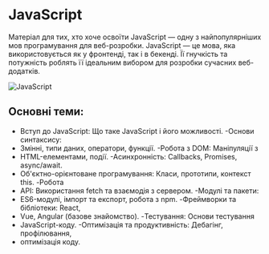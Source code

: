 # JavaScript

Матеріал для тих, хто хоче освоїти JavaScript — одну з найпопулярніших мов
програмування для веб-розробки. JavaScript — це мова, яка використовується як у
фронтенді, так і в бекенді. Її гнучкість та потужність роблять її ідеальним
вибором для розробки сучасних веб-додатків.

![JavaScript](https://img.shields.io/badge/javascript-%23323330.svg?style=for-the-badge&logo=javascript&logoColor=%23F7DF1E)

## Основні теми:

- Вступ до JavaScript: Що таке JavaScript і його можливості. -Основи синтаксису:
- Змінні, типи даних, оператори, функції. -Робота з DOM: Маніпуляції з
- HTML-елементами, події. -Асинхронність: Callbacks, Promises, async/await.
- Об'єктно-орієнтоване програмування: Класи, прототипи, контекст this. -Робота
- API: Використання fetch та взаємодія з сервером. -Модулі та пакети:
- ES6-модулі, імпорт та експорт, робота з npm. -Фреймворки та бібліотеки: React,
- Vue, Angular (базове знайомство). -Тестування: Основи тестування
- JavaScript-коду. -Оптимізація та продуктивність: Дебагінг, профілювання,
- оптимізація коду.
